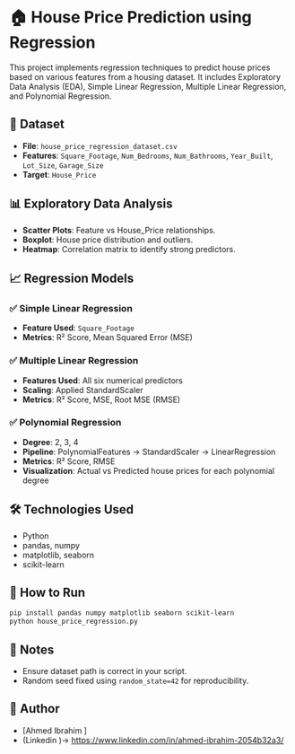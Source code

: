 # 🏠 House Price Prediction using Regression

This project implements regression techniques to predict house prices based on various features from a housing dataset. It includes Exploratory Data Analysis (EDA), Simple Linear Regression, Multiple Linear Regression, and Polynomial Regression.

## 📁 Dataset
- **File**: `house_price_regression_dataset.csv`
- **Features**: `Square_Footage`, `Num_Bedrooms`, `Num_Bathrooms`, `Year_Built`, `Lot_Size`, `Garage_Size`
- **Target**: `House_Price`

## 📊 Exploratory Data Analysis
- **Scatter Plots**: Feature vs House_Price relationships.
- **Boxplot**: House price distribution and outliers.
- **Heatmap**: Correlation matrix to identify strong predictors.

## 📈 Regression Models
### ✅ Simple Linear Regression
- **Feature Used**: `Square_Footage`
- **Metrics**: R² Score, Mean Squared Error (MSE)

### ✅ Multiple Linear Regression
- **Features Used**: All six numerical predictors
- **Scaling**: Applied StandardScaler
- **Metrics**: R² Score, MSE, Root MSE (RMSE)

### ✅ Polynomial Regression
- **Degree**: 2, 3, 4
- **Pipeline**: PolynomialFeatures → StandardScaler → LinearRegression
- **Metrics**: R² Score, RMSE
- **Visualization**: Actual vs Predicted house prices for each polynomial degree

## 🛠️ Technologies Used
- Python
- pandas, numpy
- matplotlib, seaborn
- scikit-learn

## 🧪 How to Run
```bash
pip install pandas numpy matplotlib seaborn scikit-learn
python house_price_regression.py
```

## 📌 Notes
- Ensure dataset path is correct in your script.
- Random seed fixed using `random_state=42` for reproducibility.

## 🧠 Author
- [Ahmed Ibrahim ]
- (Linkedin )-> https://www.linkedin.com/in/ahmed-ibrahim-2054b32a3/
